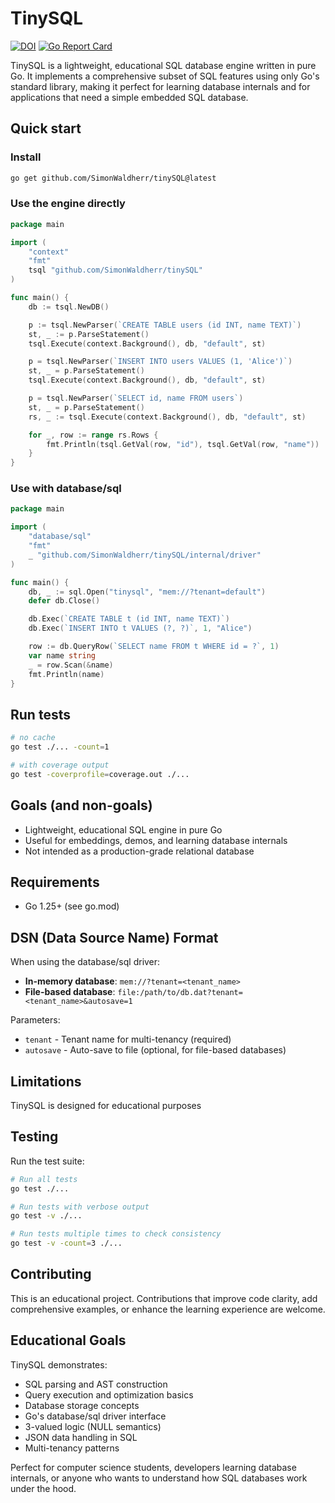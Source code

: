 # TinySQL

[![DOI](https://zenodo.org/badge/1065449861.svg)](https://doi.org/10.5281/zenodo.17216339)
[![Go Report Card](https://goreportcard.com/badge/github.com/SimonWaldherr/tinySQL)](https://goreportcard.com/report/github.com/SimonWaldherr/tinySQL)

TinySQL is a lightweight, educational SQL database engine written in pure Go. It implements a comprehensive subset of SQL features using only Go's standard library, making it perfect for learning database internals and for applications that need a simple embedded SQL database.

## Quick start

### Install

```bash
go get github.com/SimonWaldherr/tinySQL@latest
```

### Use the engine directly

```go
package main

import (
    "context"
    "fmt"
    tsql "github.com/SimonWaldherr/tinySQL"
)

func main() {
    db := tsql.NewDB()

    p := tsql.NewParser(`CREATE TABLE users (id INT, name TEXT)`)
    st, _ := p.ParseStatement()
    tsql.Execute(context.Background(), db, "default", st)

    p = tsql.NewParser(`INSERT INTO users VALUES (1, 'Alice')`)
    st, _ = p.ParseStatement()
    tsql.Execute(context.Background(), db, "default", st)

    p = tsql.NewParser(`SELECT id, name FROM users`)
    st, _ = p.ParseStatement()
    rs, _ := tsql.Execute(context.Background(), db, "default", st)

    for _, row := range rs.Rows {
        fmt.Println(tsql.GetVal(row, "id"), tsql.GetVal(row, "name"))
    }
}
```

### Use with database/sql

```go
package main

import (
    "database/sql"
    "fmt"
    _ "github.com/SimonWaldherr/tinySQL/internal/driver"
)

func main() {
    db, _ := sql.Open("tinysql", "mem://?tenant=default")
    defer db.Close()

    db.Exec(`CREATE TABLE t (id INT, name TEXT)`)
    db.Exec(`INSERT INTO t VALUES (?, ?)`, 1, "Alice")

    row := db.QueryRow(`SELECT name FROM t WHERE id = ?`, 1)
    var name string
    _ = row.Scan(&name)
    fmt.Println(name)
}
```

## Run tests

```bash
# no cache
go test ./... -count=1

# with coverage output
go test -coverprofile=coverage.out ./...
```

## Goals (and non-goals)

- Lightweight, educational SQL engine in pure Go
- Useful for embeddings, demos, and learning database internals
- Not intended as a production-grade relational database

## Requirements

- Go 1.25+ (see go.mod)

## DSN (Data Source Name) Format

When using the database/sql driver:

- **In-memory database**: `mem://?tenant=<tenant_name>`
- **File-based database**: `file:/path/to/db.dat?tenant=<tenant_name>&autosave=1`

Parameters:
- `tenant` - Tenant name for multi-tenancy (required)
- `autosave` - Auto-save to file (optional, for file-based databases)

## Limitations

TinySQL is designed for educational purposes 

## Testing

Run the test suite:

```bash
# Run all tests
go test ./...

# Run tests with verbose output
go test -v ./...

# Run tests multiple times to check consistency
go test -v -count=3 ./...
```

## Contributing

This is an educational project. Contributions that improve code clarity, add comprehensive examples, or enhance the learning experience are welcome.

## Educational Goals

TinySQL demonstrates:

- SQL parsing and AST construction
- Query execution and optimization basics
- Database storage concepts
- Go's database/sql driver interface
- 3-valued logic (NULL semantics)
- JSON data handling in SQL
- Multi-tenancy patterns

Perfect for computer science students, developers learning database internals, or anyone who wants to understand how SQL databases work under the hood.

